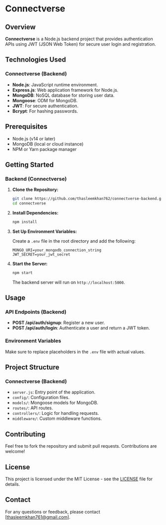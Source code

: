 # Connectverse

## Overview

**Connectverse** is a Node.js backend project that provides authentication APIs using JWT (JSON Web Token) for secure user login and registration. 

## Technologies Used

### Connectverse (Backend)
- **Node.js**: JavaScript runtime environment.
- **Express.js**: Web application framework for Node.js.
- **MongoDB**: NoSQL database for storing user data.
- **Mongoose**: ODM for MongoDB.
- **JWT**: For secure authentication.
- **Bcrypt**: For hashing passwords.

## Prerequisites

- Node.js (v14 or later)
- MongoDB (local or cloud instance)
- NPM or Yarn package manager

## Getting Started

### Backend (Connectverse)

1. **Clone the Repository:**

    ```bash
    git clone https://github.com/thasleemkhan762/connectverse-backend.git
    cd connectverse
    ```

2. **Install Dependencies:**

    ```bash
    npm install
    ```

3. **Set Up Environment Variables:**

    Create a `.env` file in the root directory and add the following:

    ```plaintext
    MONGO_URI=your_mongodb_connection_string
    JWT_SECRET=your_jwt_secret
    ```

4. **Start the Server:**

    ```bash
    npm start
    ```

    The backend server will run on `http://localhost:5000`.


## Usage

### API Endpoints (Backend)

- **POST /api/auth/signup**: Register a new user.
- **POST /api/auth/login**: Authenticate a user and return a JWT token.

### Environment Variables

Make sure to replace placeholders in the `.env` file with actual values.

## Project Structure

### Connectverse (Backend)
- `server.js`: Entry point of the application.
- `config/`: Configuration files.
- `models/`: Mongoose models for MongoDB.
- `routes/`: API routes.
- `controllers/`: Logic for handling requests.
- `middleware/`: Custom middleware functions.

## Contributing

Feel free to fork the repository and submit pull requests. Contributions are welcome!

## License

This project is licensed under the MIT License - see the [LICENSE](LICENSE) file for details.

## Contact

For any questions or feedback, please contact [thasleemkhan761@gmail.com].


